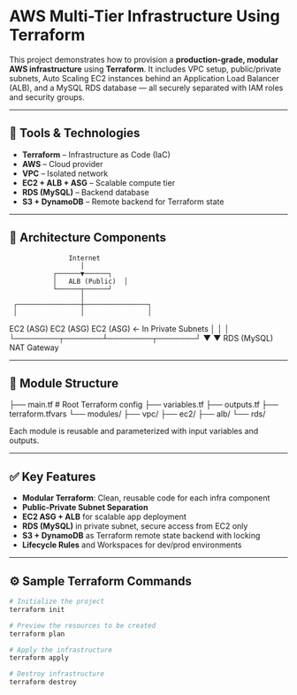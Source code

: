# AWS Multi-Tier Infrastructure Using Terraform

This project demonstrates how to provision a **production-grade, modular AWS infrastructure** using **Terraform**. It includes VPC setup, public/private subnets, Auto Scaling EC2 instances behind an Application Load Balancer (ALB), and a MySQL RDS database — all securely separated with IAM roles and security groups.

---

## 🚀 Tools & Technologies

- **Terraform** – Infrastructure as Code (IaC)
- **AWS** – Cloud provider
- **VPC** – Isolated network
- **EC2 + ALB + ASG** – Scalable compute tier
- **RDS (MySQL)** – Backend database
- **S3 + DynamoDB** – Remote backend for Terraform state

---

## 🧱 Architecture Components

                   Internet
                      │
               ┌──────▼──────┐
               │   ALB (Public)  │
               └──────┬──────┘
                      │
     ┌────────────────┼────────────────┐
     │                │                │
 EC2 (ASG)       EC2 (ASG)       EC2 (ASG)    ← In Private Subnets
     │                │                │
     └────────┬───────┴────────┬───────┘
              ▼                ▼
         RDS (MySQL)     NAT Gateway


---

## 📁 Module Structure

├── main.tf # Root Terraform config
├── variables.tf
├── outputs.tf
├── terraform.tfvars
└── modules/
├── vpc/
├── ec2/
├── alb/
└── rds/


Each module is reusable and parameterized with input variables and outputs.

---

## ✅ Key Features

- **Modular Terraform**: Clean, reusable code for each infra component
- **Public-Private Subnet Separation**
- **EC2 ASG + ALB** for scalable app deployment
- **RDS (MySQL)** in private subnet, secure access from EC2 only
- **S3 + DynamoDB** as Terraform remote state backend with locking
- **Lifecycle Rules** and Workspaces for dev/prod environments

---

## ⚙️ Sample Terraform Commands

```bash
# Initialize the project
terraform init

# Preview the resources to be created
terraform plan

# Apply the infrastructure
terraform apply

# Destroy infrastructure
terraform destroy

